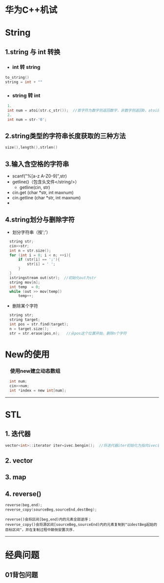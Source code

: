 # 华为C++机试
# String 
## 1.string 与 int 转换  
- ### int 转 string

```c
to_string()
string = int + ""
```
- ### string 转 int
```c
 1.
 int num = atoi(str.c_str());  //首字符为数字则返回数字，非数字则返回0，atoi的参数必须为const char*
 2.
 int num = str-'0';
```
## 2.string类型的字符串长度获取的三种方法
```c
size(),length(),strlen()
```
## 3.输入含空格的字符串

  - scanf("%[a-z A-Z0-9]",str)  
  - getline()（包含头文件</string/>）
      - getline(cin, str)
  - cin.get (char *str, int maxnum)
  - cin.getline (char *str, int maxnum)
  - 
## 4.string划分与删除字符
- 划分字符串（按';'）
```c
  string str;
  cin>>str;
  int n = str.size();
  for (int i = 0; i < n; ++i){
      if (str[i] == ';'){
          str[i] = ' ';
      }
  }
  istringstream out(str);  //初始化out为str
  string mov[n];
  int temp  = 0;
  while (out >> mov[temp])
      temp++;
``` 
- 删除某个字符
```c
  string str;
  string target;
  int pos = str.find(target);
  n = target.size();
  str = str.erase(pos,n);   //从pos这个位置开始，删除n个字符
```
# New的使用
### &emsp;使用new建立动态数组
```c
  int num;
  cin>>num;
  int *index = new int[num];
```
------------------
# STL
## 1. 迭代器
```c
vector<int>::iterator iter=ivec.bengin();  //将迭代器iter初始化为指向ivec容器的第一个元素
``` 
## 2. vector

## 3. map

## 4. reverse()
  ```c
  reverse(beg,end);
  reverse_copy(sourceBeg,sourceEnd,destBeg);
  ```

    reverse()会将区间[beg,end)内的元素全部逆序；
    reverse_copy()会将源区间[sourceBeg,sourceEnd)内的元素复制到"以destBeg起始的目标区间"，并在复制过程中颠倒安置次序.
-------------------

# 经典问题
## 01背包问题  
